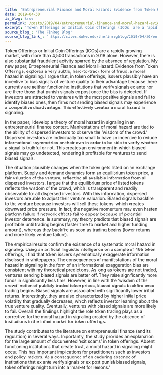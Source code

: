 ```yaml
---
title: 'Entrepreneurial Finance and Moral Hazard: Evidence from Token Offerings'
date: 2019-04-30
is_blog: true
permalink: /posts/2019/04/entrepreneurial-finance-and-moral-hazard-evidence-from-token-offerings/
excerpt: 'Token Offerings or Initial Coin Offerings (ICOs) are a rapidly growing market, with more than 4,500 transactions in 2018 alone. However, there is also substantial fraudulent activity spurred by the absence of regulation.'
source_blog_: 'The FinReg Blog'
source_blog_link_: 'https://sites.duke.edu/thefinregblog/2019/04/30/entrepreneurial-finance-and-moral-hazard-evidence-from-token-offerings/'
---
```


Token Offerings or Initial Coin Offerings (ICOs) are a rapidly growing market, with more than 4,500 transactions in 2018 alone. However, there is also substantial fraudulent activity spurred by the absence of regulation. My new paper, Entrepreneurial Finance and Moral Hazard: Evidence from Token Offerings, explores a very subtle, hard-to-track form of fraud: a moral hazard in signaling. I argue that, in token offerings, issuers plausibly have an incentive to bias signals of venture quality to their advantage because there currently are neither functioning institutions that verify signals ex ante nor are there those that punish signals ex post once the bias is detected. If investors are attracted to ventures with the most positive signals and fail to identify biased ones, then firms not sending biased signals may experience a competitive disadvantage.  This effectively creates a moral hazard in signaling.

In the paper, I develop a theory of moral hazard in signaling in an entrepreneurial finance context. Manifestations of moral hazard are tied to the ability of dispersed investors to observe the ‘wisdom of the crowd.’ Dispersed investors are individually too small to have an incentive to reduce informational asymmetries on their own in order to be able to verify whether a signal is truthful or not. This creates an environment in which biased signals may go undetected, rendering it profitable for ventures to send biased signals.

The situation plausibly changes when the token gets listed on an exchange platform.  Supply and demand dynamics form an equilibrium token price, a fair valuation of the venture, reflecting all available information from all dispersed investors.  I argue that the equilibrium price of listed tokens reflects the wisdom of the crowd, which is transparent and readily observable for all dispersed investors.  With this information, dispersed investors are able to adjust their venture valuation.  Biased signals backfire to the venture because investors will sell these tokens, which creates downward price pressure.  In fact, the negative momentum may even hasten platform failure if network effects fail to appear because of potential investor deterrence. In summary, my theory predicts that biased signals are profitable until trading begins (faster time to market and higher funding amount), whereas they backfire as soon as trading begins (lower returns and more likely venture failure).

The empirical results confirm the existence of a systematic moral hazard in signaling. Using an artificial linguistic intelligence on a sample of 495 token offerings, I find that token issuers systematically exaggerate information disclosed in whitepapers. The consequences of manifestations of the moral hazard in signaling in the form of an informational exaggeration bias are consistent with my theoretical predictions.  As long as tokens are not traded, ventures sending biased signals are better off.  They raise significantly more funds in significantly less time.  However, in line with the ‘wisdom of the crowd’ notion of publicly traded token prices, biased signals backfire once trading begins.  Biased signals are associated with significantly lower initial returns.  Interestingly, they are also characterized by higher initial price volatility that gradually decreases, which reflects investor learning about the true venture quality.  Eventually, ventures with biased signals are more likely to fail.  Overall, the findings highlight the role token trading plays as a corrective for the moral hazard in signaling created by the absence of institutions in the infant market for token offerings.

The study contributes to the literature on entrepreneurial finance (and its regulation) in several ways. Importantly, the study provides an explanation for the large amount of documented ‘exit scams’ in token offerings. Absent functioning institutions that create trust, a moral hazard in signaling might occur. This has important implications for practitioners such as investors and policy-makers. As a consequence of an enduring absence of institutions that ex ante verify signals or ex post punish biased signals, token offerings might turn into a ‘market for lemons.’
